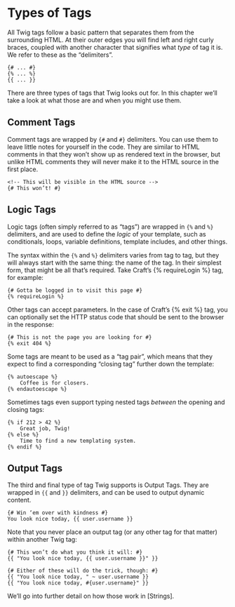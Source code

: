 # Types of Tags

All Twig tags follow a basic pattern that separates them from the surrounding HTML. At their outer edges you will find left and right curly braces, coupled with another character that signifies what _type_ of tag it is. We refer to these as the “delimiters”.

```jinja
{# ... #}
{% ... %}
{{ ... }}
```

There are three types of tags that Twig looks out for. In this chapter we’ll take a look at what those are and when you might use them.

## Comment Tags

Comment tags are wrapped by `{#` and `#}` delimiters. You can use them to leave little notes for yourself in the code. They are similar to HTML comments in that they won’t show up as rendered text in the browser, but unlike HTML comments they will never make it to the HTML source in the first place.

```jinja
<!-- This will be visible in the HTML source -->
{# This won’t! #}
```

## Logic Tags

Logic tags (often simply referred to as “tags”) are wrapped in `{%` and `%}` delimiters, and are used to define the _logic_ of your template, such as conditionals, loops, variable definitions, template includes, and other things.

The syntax within the `{%` and `%}` delimiters varies from tag to tag, but they will always start with the same thing: the name of the tag. In their simplest form, that might be all that’s required. Take Craft’s {% requireLogin %} tag, for example:

```jinja
{# Gotta be logged in to visit this page #}
{% requireLogin %}
```

Other tags can accept parameters. In the case of Craft’s {% exit %} tag, you can optionally set the HTTP status code that should be sent to the browser in the response:

```jinja
{# This is not the page you are looking for #}
{% exit 404 %}
```

Some tags are meant to be used as a “tag pair”, which means that they expect to find a corresponding “closing tag” further down the template:

```jinja
{% autoescape %}
    Coffee is for closers.
{% endautoescape %}
```

Sometimes tags even support typing nested tags _between_ the opening and closing tags:

```jinja
{% if 212 > 42 %}
    Great job, Twig!
{% else %}
    Time to find a new templating system.
{% endif %}
```

## Output Tags

The third and final type of tag Twig supports is Output Tags. They are wrapped in `{{` and `}}` delimiters, and can be used to output dynamic content.

```jinja
{# Win ‘em over with kindness #}
You look nice today, {{ user.username }}
```

Note that you never place an output tag (or any other tag for that matter) within another Twig tag:

```jinja
{# This won’t do what you think it will: #}
{{ "You look nice today, {{ user.username }}" }}

{# Either of these will do the trick, though: #}
{{ "You look nice today, " ~ user.username }}
{{ "You look nice today, #{user.username}" }}
```

We’ll go into further detail on how those work in [Strings].